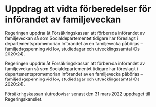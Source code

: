 # Uppdrag att vidta förberedelser för införandet av familjeveckan

Regeringen uppdrar åt Försäkringskassan att förbereda införandet av familjeveckan så som Socialdepartementet tidigare har föreslagit i departementspromemorian Införandet av en familjevecka påbörjas – familjedagspenning vid lov, studiedagar och utvecklingssamtal (Ds 2020:24).

Regeringen uppdrar åt Försäkringskassan att förbereda införandet av familjeveckan så som Socialdepartementet tidigare har föreslagit i departementspromemorian Införandet av en familjevecka påbörjas – familjedagspenning vid lov, studiedagar och utvecklingssamtal (Ds 2020:24).

Försäkringskassan slutredovisar senast den 31 mars 2022 uppdraget till Regeringskansliet.
